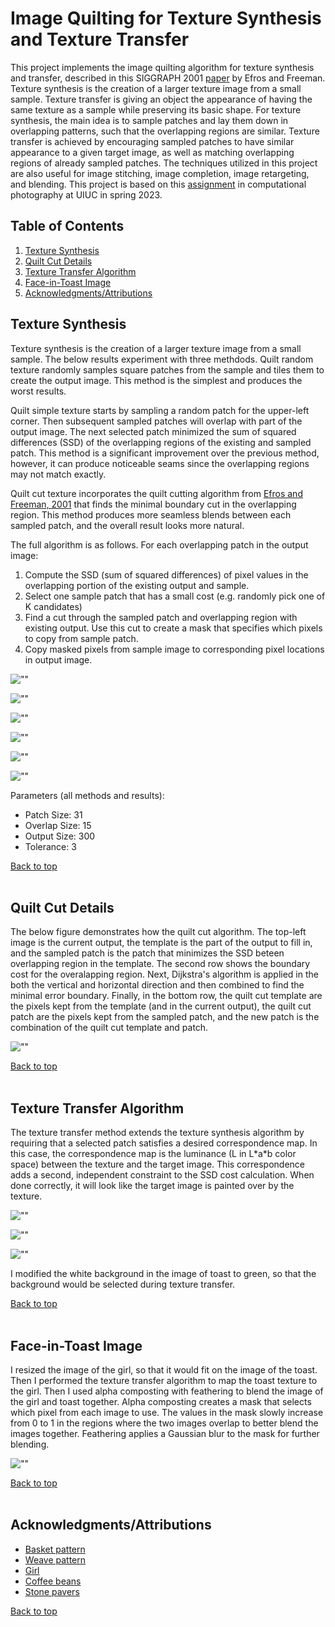 # Image Quilting for Texture Synthesis and Texture Transfer

This project implements the image quilting algorithm for texture synthesis and transfer, described in this SIGGRAPH 2001 [paper](https://www2.eecs.berkeley.edu/Research/Projects/CS/vision/papers/efros-siggraph01.pdf) by Efros and Freeman. Texture synthesis is the creation of a larger texture image from a small sample. Texture transfer is giving an object the appearance of having the same texture as a sample while preserving its basic shape. For texture synthesis, the main idea is to sample patches and lay them down in overlapping patterns, such that the overlapping regions are similar. Texture transfer is achieved by encouraging sampled patches to have similar appearance to a given target image, as well as matching overlapping regions of already sampled patches. The techniques utilized in this project are also useful for image stitching, image completion, image retargeting, and blending. This project is based on this [assignment](https://yxw.cs.illinois.edu/course/CS445/Content/projects/quilting/ComputationalPhotography_ProjectQuilting.html) in computational photography at UIUC in spring 2023.


## Table of Contents
1. [Texture Synthesis](#texture-synthesis)
1. [Quilt Cut Details](#quilt-cut-details)
1. [Texture Transfer Algorithm](#texture-transfer-algorithm)
1. [Face-in-Toast Image](#face-in-toast-image)
1. [Acknowledgments/Attributions](#acknowledgmentsattributions)


## Texture Synthesis

Texture synthesis is the creation of a larger texture image from a small sample. The below results experiment with three methdods. Quilt random texture randomly samples square patches from the sample and tiles them to create the output image. This method is the simplest and produces the worst results.

Quilt simple texture starts by sampling a random patch for the upper-left corner. Then subsequent sampled patches will overlap with part of the output image. The next selected patch minimized the sum of squared differences (SSD) of the overlapping regions of the existing and sampled patch. This method is a significant improvement over the previous method, however, it can produce noticeable seams since the overlapping regions may not match exactly.

Quilt cut texture incorporates the quilt cutting algorithm from [Efros and Freeman, 2001](https://www2.eecs.berkeley.edu/Research/Projects/CS/vision/papers/efros-siggraph01.pdf) that finds the minimal boundary cut in the overlapping region. This method produces more seamless blends between each sampled patch, and the overall result looks more natural. 

The full algorithm is as follows. For each overlapping patch in the output image:
1. Compute the SSD (sum of squared differences) of pixel values in the overlapping portion of the existing output and sample.
1. Select one sample patch that has a small cost (e.g. randomly pick one of K candidates)
1. Find a cut through the sampled patch and overlapping region with existing output. Use this cut to create a mask that specifies which pixels to copy from sample patch.
1. Copy masked pixels from sample image to corresponding pixel locations 
in output image.


![""](output/bricks.jpg "title")

![""](output/basket.jpg "title")

![""](output/texture.jpg "title")

![""](output/weave.jpg "title")

![""](output/white_small.jpg "title")

![""](output/text_small.jpg "title")

Parameters (all methods and results):
- Patch Size: 31
- Overlap Size: 15
- Output Size: 300
- Tolerance: 3

[Back to top](#table-of-contents)
<br>
<br>


## Quilt Cut Details

The below figure demonstrates how the quilt cut algorithm. The top-left image is the current output, the template is the part of the output to fill in, and the sampled patch is the patch that minimizes the SSD beteen overlapping region in the template. The second row shows the boundary cost for the overalapping region. Next, Dijkstra's algorithm is applied in the both the vertical and horizontal direction and then combined to find the minimal error boundary. Finally, in the bottom row, the quilt cut template are the pixels kept from the template (and in the current output), the quilt cut patch are the pixels kept from the sampled patch, and the new patch is the combination of the quilt cut template and patch. 

![""](output/quilt_cut_intermediate_steps_bricks.jpg "title")

[Back to top](#table-of-contents)
<br>
<br>


## Texture Transfer Algorithm
The texture transfer method extends the texture synthesis algorithm by requiring that a selected patch satisfies a desired correspondence map. In this case, the correspondence map is the luminance (L in L*a\*b color space) between the texture and the target image. This correspondence adds a second, independent constraint to the SSD cost calculation. When done correctly, it will look like the target image is painted over by the texture.

![""](output/texture_transfer-sketch_feynman.jpg "title")

![""](output/texture_transfer-weave_girl.jpg "title")

![""](output/texture_transfer-toast_girl.jpg "title")

I modified the white background in the image of toast to green, so that the background would be selected during texture transfer.

[Back to top](#table-of-contents)
<br>
<br>


## Face-in-Toast Image
I resized the image of the girl, so that it would fit on the image of the toast. Then I performed the texture transfer algorithm to map the toast texture to the girl. Then I used alpha composting with feathering to blend the image of the girl and toast together. Alpha composting creates a mask that selects which pixel from each image to use. The values in the mask slowly increase from 0 to 1 in the regions where the two images overlap to better blend the images together. Feathering applies a Gaussian blur to the mask for further blending.

![""](output/sacred_toast_alpha_composting_feathering.jpg "title")

[Back to top](#table-of-contents)
<br>
<br>


## Acknowledgments/Attributions
- [Basket pattern](http://graphics.cs.cmu.edu/people/efros/research/quilting/results.html)
- [Weave pattern](http://graphics.cs.cmu.edu/people/efros/research/quilting/results3.html)
- [Girl](http://graphics.cs.cmu.edu/people/efros/research/quilting/results3.html)
- [Coffee beans](https://dissolve.com/stock-photo/Pile-brown-roasted-coffee-royalty-free-image/101-D145-195-260)
- [Stone pavers](https://www.swtexture.com/2017/08/stone-pavers-paving-stones.html)

[Back to top](#table-of-contents)